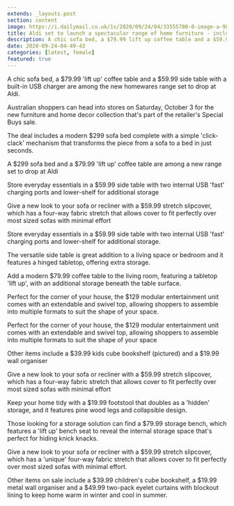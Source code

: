 ```yaml
---
extends: _layouts.post
section: content
image: https://i.dailymail.co.uk/1s/2020/09/24/04/33555780-0-image-a-98_1600919232964.jpg 
title: Aldi set to launch a spectacular range of home furniture - including chic sofa bed and side table 
description: A chic sofa bed, a $79.99 lift up coffee table and a $59.99 side table with a built-in USB charger are among the new homewares range set to drop at Aldi Australia. 
date: 2020-09-24-04-49-43 
categories: [latest, female] 
featured: true 
--- 
```

A chic sofa bed, a $79.99 'lift up' coffee table and a $59.99 side table with a built-in USB charger are among the new homewares range set to drop at Aldi.

Australian shoppers can head into stores on Saturday, October 3 for the new furniture and home decor collection that's part of the retailer's Special Buys sale.

The deal includes a modern $299 sofa bed complete with a simple 'click-clack' mechanism that transforms the piece from a sofa to a bed in just seconds.

A $299 sofa bed and a $79.99 'lift up' coffee table are among a new range set to drop at Aldi

Store everyday essentials in a $59.99 side table with two internal USB 'fast' charging ports and lower-shelf for additional storage

Give a new look to your sofa or recliner with a $59.99 stretch slipcover, which has a four-way fabric stretch that allows cover to fit perfectly over most sized sofas with minimal effort

Store everyday essentials in a $59.99 side table with two internal USB 'fast' charging ports and lower-shelf for additional storage.

The versatile side table is great addition to a living space or bedroom and it features a hinged tabletop, offering extra storage.

Add a modern $79.99 coffee table to the living room, featuring a tabletop 'lift up', with an additional storage beneath the table surface.

Perfect for the corner of your house, the $129 modular entertainment unit comes with an extendable and swivel top, allowing shoppers to assemble into multiple formats to suit the shape of your space.



Perfect for the corner of your house, the $129 modular entertainment unit comes with an extendable and swivel top, allowing shoppers to assemble into multiple formats to suit the shape of your space

Other items include a $39.99 kids cube bookshelf (pictured) and a $19.99 wall organiser

Give a new look to your sofa or recliner with a $59.99 stretch slipcover, which has a four-way fabric stretch that allows cover to fit perfectly over most sized sofas with minimal effort

Keep your home tidy with a $19.99 footstool that doubles as a 'hidden' storage, and it features pine wood legs and collapsible design.

Those looking for a storage solution can find a $79.99 storage bench, which features a 'lift up' bench seat to reveal the internal storage space that's perfect for hiding knick knacks.

Give a new look to your sofa or recliner with a $59.99 stretch slipcover, which has a 'unique' four-way fabric stretch that allows cover to fit perfectly over most sized sofas with minimal effort.

Other items on sale include a $39.99 children's cube bookshelf, a $19.99 metal wall organiser and a $49.99 two-pack eyelet curtains with blockout lining to keep home warm in winter and cool in summer.

